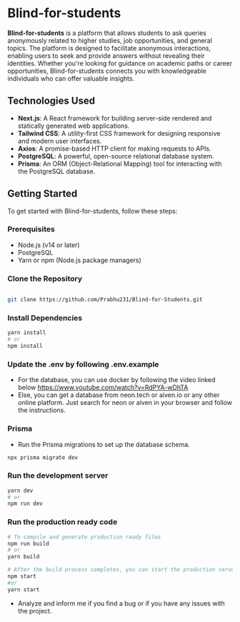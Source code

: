 # Blind-for-students

**Blind-for-students** is a platform that allows students to ask queries anonymously related to higher studies, job opportunities, and general topics. The platform is designed to facilitate anonymous interactions, enabling users to seek and provide answers without revealing their identities. Whether you're looking for guidance on academic paths or career opportunities, Blind-for-students connects you with knowledgeable individuals who can offer valuable insights.

## Technologies Used

- **Next.js**: A React framework for building server-side rendered and statically generated web applications.
- **Tailwind CSS**: A utility-first CSS framework for designing responsive and modern user interfaces.
- **Axios**: A promise-based HTTP client for making requests to APIs.
- **PostgreSQL**: A powerful, open-source relational database system.
- **Prisma**: An ORM (Object-Relational Mapping) tool for interacting with the PostgreSQL database.

## Getting Started

To get started with Blind-for-students, follow these steps:

### Prerequisites

- Node.js (v14 or later)
- PostgreSQL
- Yarn or npm (Node.js package managers)

### Clone the Repository

```bash

git clone https://github.com/Prabhu231/Blind-for-Students.git
```

### Install Dependencies
```bash
yarn install
# or
npm install

```

### Update the .env by following .env.example

- For the database, you can use docker by following the video linked below
https://www.youtube.com/watch?v=RdPYA-wDhTA
- Else, you can get a database from neon.tech or aiven.io or any other online platform. Just search for neon or aiven in your browser and follow the instructions.

### Prisma

- Run the Prisma migrations to set up the database schema.
```bash
npx prisma migrate dev

```
### Run the development server

```bash
yarn dev
# or
npm run dev

```

### Run the production ready code


```bash
# To compile and generate production ready files
npm run build
# or
yarn build

```

```bash
# After the build process completes, you can start the production server using
npm start
#or
yarn start

```
- Analyze and inform me if you find a bug or if you have any issues with the project.
